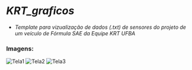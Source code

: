 # *KRT_graficos*

* *Template para vizualização de dados (.txt) de sensores do projeto de um veículo de Fórmula SAE da Equipe KRT UFBA*

### Imagens:

![Tela1](https://user-images.githubusercontent.com/73923978/121596498-d9ac3e00-ca15-11eb-9c4a-03db855c7298.png) 
![Tela2](https://user-images.githubusercontent.com/73923978/121596502-da44d480-ca15-11eb-85a3-c7addef0f436.png) 
![Tela3](https://user-images.githubusercontent.com/73923978/121596494-d913a780-ca15-11eb-89a3-6007fa02234e.png)
